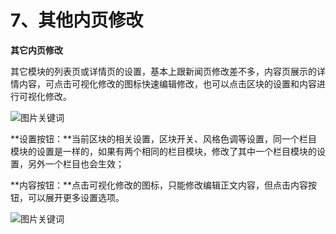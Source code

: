 # 7、其他内页修改

**其它内页修改**

其它模块的列表页或详情页的设置，基本上跟新闻页修改差不多，内容页展示的详情内容，可点击可视化修改的图标快速编辑修改，也可以点击区块的设置和内容进行可视化修改。

![图片关键词](https://help.mituo.cn/jz/upload/201902/1550817779538774.jpg)

**设置按钮：**当前区块的相关设置，区块开关、风格色调等设置，同一个栏目模块的设置是一样的，如果有两个相同的栏目模块，修改了其中一个栏目模块的设置，另外一个栏目也会生效；

**内容按钮：**点击可视化修改的图标，只能修改编辑正文内容，但点击内容按钮，可以展开更多设置选项。

![图片关键词](https://help.mituo.cn/jz/upload/201902/1550817807245476.jpg)
